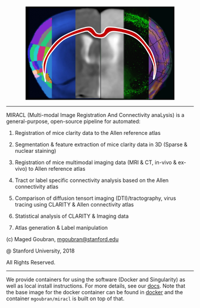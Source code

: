 <p align="center">
  <img src="docs/gallery/icon.png" alt="alt text" width="400" height="250"/>
</p>

______________

MIRACL (Multi-modal Image Registration And Connectivity anaLysis)
is a general-purpose, open-source pipeline for automated:

1) Registration of mice clarity data to the Allen reference atlas
2) Segmentation & feature extraction of mice clarity data in 3D (Sparse & nuclear staining)
3) Registration of mice multimodal imaging data (MRI & CT, in-vivo & ex-vivo) to Allen reference atlas
4) Tract or label specific connectivity analysis based on the Allen connectivity atlas
5) Comparison of diffusion tensort imaging (DTI)/tractography, virus tracing using CLARITY &
   Allen connectivity atlas

6) Statistical analysis of CLARITY & Imaging data

7) Atlas generation & Label manipulation

(c) Maged Goubran, 
    mgoubran@stanford.edu

@ Stanford University, 2018

All Rights Reserved. 

____________________________


We provide containers for using the software (Docker and Singularity) as well as
local install instructions. For more details, see our [docs](docs). Note that
the base image for the docker container can be found in [docker](docker) and
the container `mgoubran/miracl` is built on top of that.
